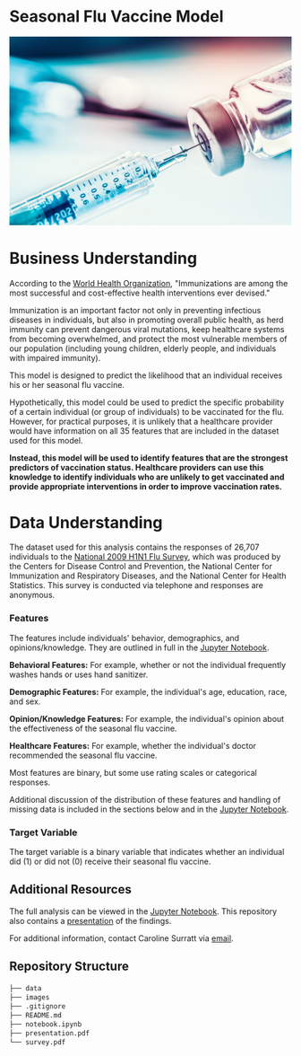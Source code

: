 # Seasonal Flu Vaccine Model

![img](./images/vaccine_image.jpeg)

# Business Understanding

According to the [World Health Organization](https://www.who.int/teams/immunization-vaccines-and-biologicals/essential-programme-on-immunization/implementation/global-routine-immunization-strategies-and-practices-(grisp)#:~:text=Immunizations%20are%20among%20the%20most,deaths%20and%20disease%20prevalence%20radically), "Immunizations are among the most successful and cost-effective health interventions ever devised."

Immunization is an important factor not only in preventing infectious diseases in individuals, but also in promoting overall public health, as herd immunity can prevent dangerous viral mutations, keep healthcare systems from becoming overwhelmed, and protect the most vulnerable members of our population (including young children, elderly people, and individuals with impaired immunity).


This model is designed to predict the likelihood that an individual receives his or her seasonal flu vaccine. 

Hypothetically, this model could be used to predict the specific probability of a certain individual (or group of individuals) to be vaccinated for the flu. However, for practical purposes, it is unlikely that a healthcare provider would have information on all 35 features that are included in the dataset used for this model. 

**Instead, this model will be used to identify features that are the strongest predictors of vaccination status. Healthcare providers can use this knowledge to identify individuals who are unlikely to get vaccinated and provide appropriate interventions in order to improve vaccination rates.**


# Data Understanding

The dataset used for this analysis contains the responses of 26,707 individuals to the [National 2009 H1N1 Flu Survey](./survey.pdf), which was produced by the Centers for Disease Control and Prevention, the National Center for Immunization and Respiratory Diseases, and the National Center for Health Statistics. This survey is conducted via telephone and responses are anonymous.

### Features

The features include individuals' behavior, demographics, and opinions/knowledge. They are outlined in full in the [Jupyter Notebook](./notebook.ipynb).

**Behavioral Features:** For example, whether or not the individual frequently washes hands or uses hand sanitizer.

**Demographic Features:** For example, the individual's age, education, race, and sex.

**Opinion/Knowledge Features:** For example, the individual's opinion about the effectiveness of the seasonal flu vaccine.

**Healthcare Features:** For example, whether the individual's doctor recommended the seasonal flu vaccine.

Most features are binary, but some use rating scales or categorical responses. 

Additional discussion of the distribution of these features and handling of missing data is included in the sections below and in the [Jupyter Notebook](./notebook.ipynb).

### Target Variable

The target variable is a binary variable that indicates whether an individual did (1) or did not (0) receive their seasonal flu vaccine.


## Additional Resources

The full analysis can be viewed in the [Jupyter Notebook](./notebook.ipynb). This repository also contains a [presentation](./presentation.pdf) of the findings.

For additional information, contact Caroline Surratt via [email](mailto:carolinecsurratt@gmail.com).


## Repository Structure

```
├── data
├── images
├── .gitignore
├── README.md
├── notebook.ipynb
├── presentation.pdf
└── survey.pdf
```

